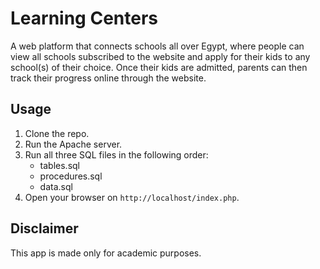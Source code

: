 # Learning Centers
 A web platform that connects schools all over Egypt, where people can view all schools subscribed to the website and apply for their kids to any school(s) of their choice. Once their kids are admitted, parents can then track their progress online through the website. 

## Usage
1. Clone the repo. 
2. Run the Apache server.
3. Run all three SQL files in the following order:
   * tables.sql
   * procedures.sql
   * data.sql
4. Open your browser on ``` http://localhost/index.php ```. 


## Disclaimer
This app is made only for academic purposes.

